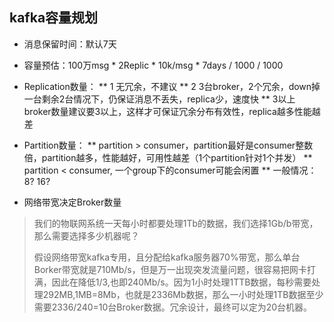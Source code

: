 ## kafka容量规划

* 消息保留时间：默认7天
* 容量预估：100万msg * 2Replic * 10k/msg * 7days / 1000 / 1000
* Replication数量：
  ** 1 无冗余，不建议
  ** 2 3台broker，2个冗余，down掉一台剩余2台情况下，仍保证消息不丢失，replica少，速度快
  ** 3以上 broker数量建议要3以上，这样才可保证冗余分布有效性，replica越多性能越差 
* Partition数量：
  ** partition > consumer，partition最好是consumer整数倍，partition越多，性能越好，可用性越差（1个partition针对1个并发）
  ** partition < consumer, 一个group下的consumer可能会闲置
  ** 一般情况：8? 16?

* 网络带宽决定Broker数量

> 我们的物联网系统一天每小时都要处理1Tb的数据，我们选择1Gb/b带宽，那么需要选择多少机器呢？
>
> 假设网络带宽kafka专用，且分配给kafka服务器70%带宽，那么单台Borker带宽就是710Mb/s，但是万一出现突发流量问题，很容易把网卡打满，因此在降低1/3,也即240Mb/s。因为1小时处理1TTB数据，每秒需要处理292MB,1MB=8Mb，也就是2336Mb数据，那么一小时处理1TB数据至少需要2336/240=10台Broker数据。冗余设计，最终可以定为20台机器。   



